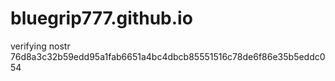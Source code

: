 # bluegrip777.github.io
verifying nostr 76d8a3c32b59edd95a1fab6651a4bc4dbcb85551516c78de6f86e35b5eddc054
